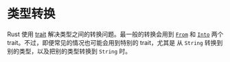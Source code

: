 # 类型转换

Rust 使用 [trait][traits] 解决类型之间的转换问题。最一般的转换会用到 [`From`] 
 和 [`Into`] 两个 trait。不过，即便常见的情况也可能会用到特别的 trait，尤其是
从 `String` 转换到别的类型，以及把别的类型转换到 `String` 时。

[traits]: trait.html
[`From`]: https://rustwiki.org/zh-CN/std/convert/trait.From.html
[`Into`]: https://rustwiki.org/zh-CN/std/convert/trait.Into.html
